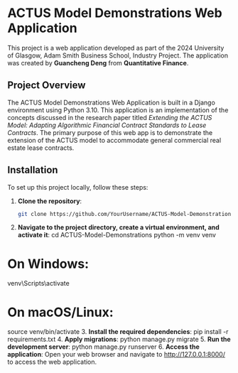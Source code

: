 # ACTUS Model Demonstrations Web Application

This project is a web application developed as part of the 2024 University of Glasgow, Adam Smith Business School, Industry Project. The application was created by **Guancheng Deng** from **Quantitative Finance**.

## Project Overview

The ACTUS Model Demonstrations Web Application is built in a Django environment using Python 3.10. This application is an implementation of the concepts discussed in the research paper titled *Extending the ACTUS Model: Adapting Algorithmic Financial Contract Standards to Lease Contracts*. The primary purpose of this web app is to demonstrate the extension of the ACTUS model to accommodate general commercial real estate lease contracts.

## Installation

To set up this project locally, follow these steps:

1. **Clone the repository**:
   ```bash
   git clone https://github.com/YourUsername/ACTUS-Model-Demonstrations.git
2. **Navigate to the project directory, create a virtual environment, and activate it**:
   cd ACTUS-Model-Demonstrations
  python -m venv venv
  # On Windows:
  venv\Scripts\activate
  # On macOS/Linux:
  source venv/bin/activate
3. **Install the required dependencies**:
  pip install -r requirements.txt
4. **Apply migrations**:
  python manage.py migrate
5. **Run the development server**:
  python manage.py runserver
6. **Access the application**:
  Open your web browser and navigate to http://127.0.0.1:8000/ to access the web application.
